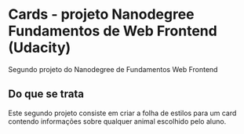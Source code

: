 # Cards - projeto Nanodegree Fundamentos de Web Frontend (Udacity)
Segundo projeto do Nanodegree de Fundamentos Web Frontend

## Do que se trata
Este segundo projeto consiste em criar a folha de estilos para um card contendo informações sobre qualquer animal escolhido pelo aluno. 
